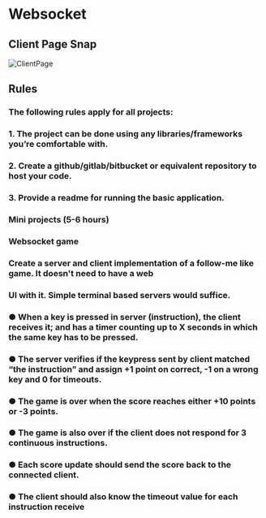 # Websocket
## Client Page Snap
![ClientPage](https://i.imgur.com/dvWqgO1.png)
## Rules
### The following rules apply for all projects:
### 1. The project can be done using any libraries/frameworks you’re comfortable with.
### 2. Create a github/gitlab/bitbucket or equivalent repository to host your code.
### 3. Provide a readme for running the basic application.
### Mini projects (5-6 hours)
### Websocket game
### Create a server and client implementation of a follow-me like game. It doesn't need to have a web
### UI with it. Simple terminal based servers would suffice.
### ● When a key is pressed in server (instruction), the client receives it; and has a timer counting up to X seconds in which the same key has to be pressed.
### ● The server verifies if the keypress sent by client matched “the instruction” and assign +1 point on correct, -1 on a wrong key and 0 for timeouts.
### ● The game is over when the score reaches either +10 points or -3 points.
### ● The game is also over if the client does not respond for 3 continuous instructions.
### ● Each score update should send the score back to the connected client.
### ● The client should also know the timeout value for each instruction receive
